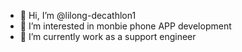 - 👋 Hi, I’m @lilong-decathlon1
- 👀 I’m interested in monbie phone APP development
- 🌱 I’m currently work as a support engineer


<!---
lilong-decathlon1/lilong-decathlon1 is a ✨ special ✨ repository because its `README.md` (this file) appears on your GitHub profile.
You can click the Preview link to take a look at your changes.
--->
